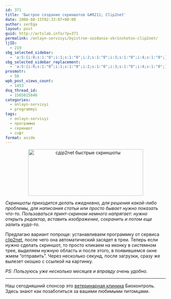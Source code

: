 ```yaml
---
id: 371
title: 'Быстрое создание скриншотов &#8211; Clip2net'
date: 2008-08-15T02:33:07+00:00
author: serEga
layout: post
guid: http://artslab.info/?p=371
permalink: /onlayn-servisyi/byistroe-sozdanie-skrinshotov-clip2net/
ljID:
  - 219
sbg_selected_sidebar:
  - 'a:5:{i:0;s:1:"0";i:1;s:1:"0";i:2;s:1:"0";i:3;s:1:"0";i:4;s:1:"0";}'
sbg_selected_sidebar_replacement:
  - 'a:5:{i:0;s:1:"0";i:1;s:1:"0";i:2;s:1:"0";i:3;s:1:"0";i:4;s:1:"0";}'
prosmotr:
  - 58
wpb_post_views_count:
  - 1453
dsq_thread_id:
  - 1565015840
categories:
  - onlayn-servisyi
  - programmyi
tags:
  - onlayn-servisyi
  - программа
  - скриншот
  - софт
format: aside
---
```

<p style="text-align: center;">
  <img class="aligncenter" style="border: 0pt none;" src="{{site.img_cdn}}/clip2net.jpg" alt="сдip2net быстрые скриншоты" width="361" height="146" />
</p>

_Скриншоты приходится делать ежедневно, для решения какой-либо проблемы, для написания статьи или просто бывает нужно показать что-то. Пользоваться принт-скрином немного напрягает: нужно открыть редактор, вставить изображение, сохранить и потом еще залить куда-то._

Предлагаю вариант попроще: устанавливаем программку от сервиса <a href="http://clip2net.com/" target="_blank">clip2net</a>, после чего она автоматический засядет в треи. Теперь если нужно сделать скриншот, то просто кликаем на иконку в системном трее, выделяем нужную область и после этого, в появившемся окне жмем &#8220;отправить&#8221;. Через несколько секунд, после загрузки, сразу же вылезет окошко с ссылкой на картинку.

_PS: Пользуюсь уже несколько месяцев и вправду очень удобно._

* * *

Наш сегодняшний спонсор это [ветеринарная клиника](http://www.biocontrol.ru) Биоконтроль. Здесь знают как позаботиться за вашими любимыми питомцами.